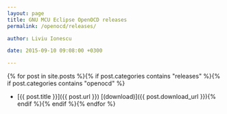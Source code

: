 ```yaml
---
layout: page
title: GNU MCU Eclipse OpenOCD releases
permalink: /openocd/releases/

author: Liviu Ionescu

date: 2015-09-10 09:08:00 +0300

---
```


{% for post in site.posts %}{% if post.categories contains "releases" %}{% if post.categories contains "openocd" %}
* [{{ post.title }}]({{ post.url }}) [(download)]({{ post.download_url }}){% endif %}{% endif %}{% endfor %}
